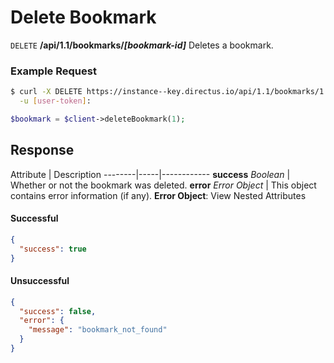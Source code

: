 # Delete Bookmark

<span class="request">`DELETE` **/api/1.1/bookmarks/_[bookmark-id]_**</span>
<span class="description">Deletes a bookmark.</span>

### Example Request

```bash
$ curl -X DELETE https://instance--key.directus.io/api/1.1/bookmarks/1 \
  -u [user-token]:
```

```php
$bookmark = $client->deleteBookmark(1);
```

## Response

<span class="attributes">Attribute</span> | Description
--------|-----|------------
**success** _Boolean_ | Whether or not the bookmark was deleted.
**error** _Error Object_ | This object contains error information (if any). <a class="object">**Error Object**: View Nested Attributes</a>

#### Successful

```json
{
  "success": true
}
```

#### Unsuccessful

```json
{
  "success": false,
  "error": {
    "message": "bookmark_not_found"
  }
}
```
